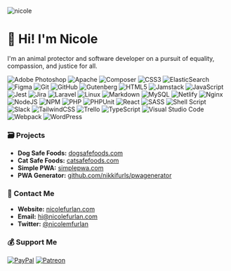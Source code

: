 ![nicole](https://nicolefurlan.com/img/share.jpg)

# 👋 Hi! I'm Nicole
I'm an animal protector and software developer on a pursuit of equality, compassion, and justice for all.

![Adobe Photoshop](https://img.shields.io/badge/adobe%20photoshop-%2331A8FF.svg?style=for-the-badge&logo=adobe%20photoshop&logoColor=white)
![Apache](https://img.shields.io/badge/apache-%23D42029.svg?style=for-the-badge&logo=apache&logoColor=white)
![Composer](https://img.shields.io/badge/composer-624b2c?style=for-the-badge&logo=composer&logoColor=white)
![CSS3](https://img.shields.io/badge/css3-%231572B6.svg?style=for-the-badge&logo=css3&logoColor=white)
![ElasticSearch](https://img.shields.io/badge/-ElasticSearch-0377CC?style=for-the-badge&logo=elasticsearch)
![Figma](https://img.shields.io/badge/figma-%23F24E1E.svg?style=for-the-badge&logo=figma&logoColor=white)
![Git](https://img.shields.io/badge/git-%23F05033.svg?style=for-the-badge&logo=git&logoColor=white)
![GitHub](https://img.shields.io/badge/github-%23121011.svg?style=for-the-badge&logo=github&logoColor=white)
![Gutenberg](https://img.shields.io/badge/gutenberg-black?style=for-the-badge&logo=gutenberg)
![HTML5](https://img.shields.io/badge/html5-%23E34F26.svg?style=for-the-badge&logo=html5&logoColor=white)
![Jamstack](https://img.shields.io/badge/jamstack-f0047f?style=for-the-badge&logo=jamstack)
![JavaScript](https://img.shields.io/badge/javascript-%23323330.svg?style=for-the-badge&logo=javascript&logoColor=%23F7DF1E)
![Jest](https://img.shields.io/badge/-jest-%23C21325?style=for-the-badge&logo=jest&logoColor=white)
![Jira](https://img.shields.io/badge/jira-%230A0FFF.svg?style=for-the-badge&logo=jira&logoColor=white)
![Laravel](https://img.shields.io/badge/laravel-%23FF2D20.svg?style=for-the-badge&logo=laravel&logoColor=white)
![Linux](https://img.shields.io/badge/Linux-FCC624?style=for-the-badge&logo=linux&logoColor=black)
![Markdown](https://img.shields.io/badge/markdown-%23000000.svg?style=for-the-badge&logo=markdown&logoColor=white)
![MySQL](https://img.shields.io/badge/mysql-%2300f.svg?style=for-the-badge&logo=mysql&logoColor=white)
![Netlify](https://img.shields.io/badge/netlify-%23000000.svg?style=for-the-badge&logo=netlify&logoColor=#00C7B7)
![Nginx](https://img.shields.io/badge/nginx-%23009639.svg?style=for-the-badge&logo=nginx&logoColor=white)
![NodeJS](https://img.shields.io/badge/node.js-6DA55F?style=for-the-badge&logo=node.js&logoColor=white)
![NPM](https://img.shields.io/badge/NPM-%23CB3837.svg?style=for-the-badge&logo=npm&logoColor=white)
![PHP](https://img.shields.io/badge/php-%23777BB4.svg?style=for-the-badge&logo=php&logoColor=white)
![PHPUnit](https://img.shields.io/badge/phpunit-blue?style=for-the-badge&logo=phpunit)
![React](https://img.shields.io/badge/react-%2320232a.svg?style=for-the-badge&logo=react&logoColor=%2361DAFB)
![SASS](https://img.shields.io/badge/SASS-hotpink.svg?style=for-the-badge&logo=SASS&logoColor=white)
![Shell Script](https://img.shields.io/badge/shell_script-%23121011.svg?style=for-the-badge&logo=gnu-bash&logoColor=white)
![Slack](https://img.shields.io/badge/Slack-4A154B?style=for-the-badge&logo=slack&logoColor=white)
![TailwindCSS](https://img.shields.io/badge/tailwindcss-%2338B2AC.svg?style=for-the-badge&logo=tailwind-css&logoColor=white)
![Trello](https://img.shields.io/badge/Trello-%23026AA7.svg?style=for-the-badge&logo=Trello&logoColor=white)
![TypeScript](https://img.shields.io/badge/typescript-%23007ACC.svg?style=for-the-badge&logo=typescript&logoColor=white)
![Visual Studio Code](https://img.shields.io/badge/Visual%20Studio%20Code-0078d7.svg?style=for-the-badge&logo=visual-studio-code&logoColor=white)
![Webpack](https://img.shields.io/badge/webpack-%238DD6F9.svg?style=for-the-badge&logo=webpack&logoColor=black)
![WordPress](https://img.shields.io/badge/WordPress-%23117AC9.svg?style=for-the-badge&logo=WordPress&logoColor=white)

### 🗃️ Projects
- **Dog Safe Foods:** [dogsafefoods.com](https://dogsafefoods.com)
- **Cat Safe Foods:** [catsafefoods.com](https://catsafefoods.com)
- **Simple PWA:** [simplepwa.com](https://simplepwa.com)
- **PWA Generator:** [github.com/nikkifurls/pwagenerator](https://github.com/nikkifurls/pwagenerator)

### 💬 Contact Me
- **Website:** [nicolefurlan.com](https://nicolefurlan.com)
- **Email:** [hi@nicolefurlan.com](mailto:hi@nicolefurlan.com)
- **Twitter:** [@nicolemfurlan](https://twitter.com/nicolemfurlan)

### 💰 Support Me
[![PayPal](https://img.shields.io/badge/PayPal-00457C?style=for-the-badge&logo=paypal&logoColor=white)](https://www.paypal.com/donate?hosted_button_id=M7MMF3EWQTLKG)
[![Patreon](https://img.shields.io/badge/Patreon-F96854?style=for-the-badge&logo=patreon&logoColor=white)](https://patreon.com/nicolefurlan)
